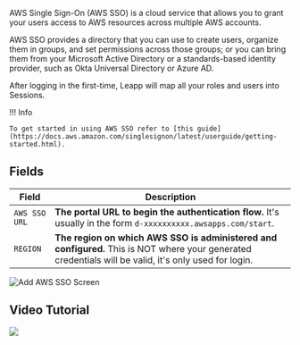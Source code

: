 AWS Single Sign-On (AWS SSO) is a cloud service that allows you to grant your users access to AWS resources across multiple AWS accounts.

AWS SSO provides a directory that you can use to create users, organize them in groups, and set permissions across those groups; or you can bring them from your Microsoft Active Directory or a standards-based identity provider, such as Okta Universal Directory or Azure AD.

After logging in the first-time, Leapp will map all your roles and users into Sessions.  

!!! Info

    To get started in using AWS SSO refer to [this guide](https://docs.aws.amazon.com/singlesignon/latest/userguide/getting-started.html).

## Fields

| Field               | Description                          |
| --------------------| ------------------------------------ |
| `AWS SSO URL`       | **The portal URL to begin the authentication flow.** It's usually in the form `d-xxxxxxxxxx.awsapps.com/start`. |
| `REGION`            | **The region on which AWS SSO is administered and configured.** This is NOT where your generated credentials will be valid, it's only used for login. |

![](../../images/screens/newuxui/aws-sso.png?style=center-img 'Add AWS SSO Screen')

## Video Tutorial

![](../../videos/newuxui/sso.gif?style=center-img)

